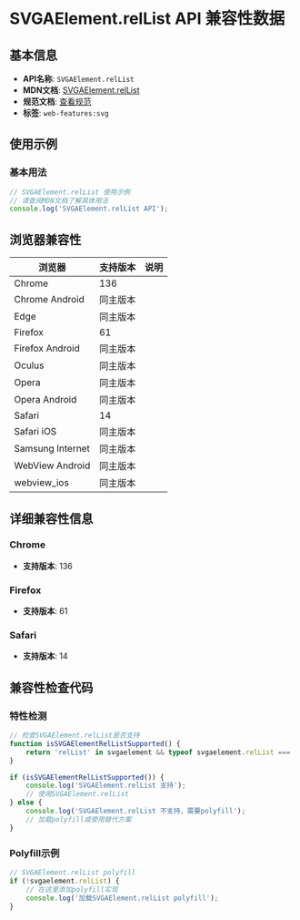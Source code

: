 # SVGAElement.relList API 兼容性数据

## 基本信息

- **API名称**: `SVGAElement.relList`
- **MDN文档**: [SVGAElement.relList](https://developer.mozilla.org/docs/Web/API/SVGAElement/relList)
- **规范文档**: [查看规范](https://svgwg.org/svg2-draft/linking.html#__svg__SVGAElement__relList)
- **标签**: `web-features:svg`

## 使用示例

### 基本用法

```javascript
// SVGAElement.relList 使用示例
// 请查阅MDN文档了解具体用法
console.log('SVGAElement.relList API');
```

## 浏览器兼容性

| 浏览器 | 支持版本 | 说明 |
|--------|----------|------|
| Chrome | 136 |  |
| Chrome Android | 同主版本 |  |
| Edge | 同主版本 |  |
| Firefox | 61 |  |
| Firefox Android | 同主版本 |  |
| Oculus | 同主版本 |  |
| Opera | 同主版本 |  |
| Opera Android | 同主版本 |  |
| Safari | 14 |  |
| Safari iOS | 同主版本 |  |
| Samsung Internet | 同主版本 |  |
| WebView Android | 同主版本 |  |
| webview_ios | 同主版本 |  |

## 详细兼容性信息

### Chrome

- **支持版本**: 136

### Firefox

- **支持版本**: 61

### Safari

- **支持版本**: 14

## 兼容性检查代码

### 特性检测

```javascript
// 检查SVGAElement.relList是否支持
function isSVGAElementRelListSupported() {
    return 'relList' in svgaelement && typeof svgaelement.relList === 'function';
}

if (isSVGAElementRelListSupported()) {
    console.log('SVGAElement.relList 支持');
    // 使用SVGAElement.relList
} else {
    console.log('SVGAElement.relList 不支持，需要polyfill');
    // 加载polyfill或使用替代方案
}
```

### Polyfill示例

```javascript
// SVGAElement.relList polyfill
if (!svgaelement.relList) {
    // 在这里添加polyfill实现
    console.log('加载SVGAElement.relList polyfill');
}
```

